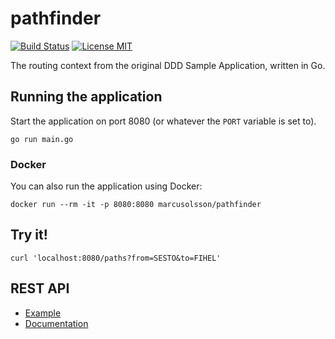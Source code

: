 pathfinder 
==========

[![Build Status](https://travis-ci.org/marcusolsson/pathfinder.svg?branch=master)](https://travis-ci.org/marcusolsson/pathfinder)
[![License MIT](https://img.shields.io/badge/license-MIT-lightgrey.svg?style=flat)](LICENSE)

The routing context from the original DDD Sample Application, written in Go.

## Running the application

Start the application on port 8080 (or whatever the `PORT` variable is set to).

```
go run main.go
```

### Docker

You can also run the application using Docker:

```
docker run --rm -it -p 8080:8080 marcusolsson/pathfinder
```

## Try it!

```
curl 'localhost:8080/paths?from=SESTO&to=FIHEL'
```

## REST API

- [Example](http://pathfinder.marcusoncode.se/paths?from=SESTO&to=CNHKG)
- [Documentation](http://pathfinder.marcusoncode.se/docs/)
